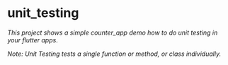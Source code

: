 # unit_testing
_This project shows a simple counter_app demo how to do unit testing in your flutter apps_.

_Note: Unit Testing tests a single function or method, or class individually._



